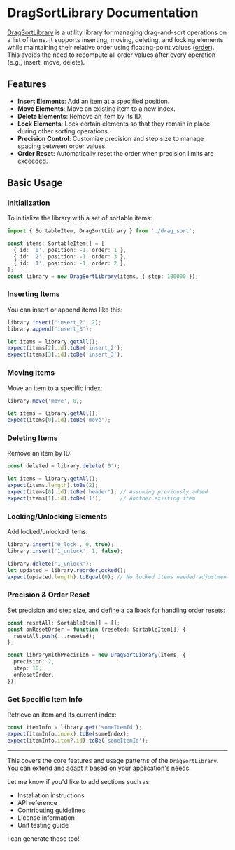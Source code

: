 # DragSortLibrary Documentation

[DragSortLibrary](./drag_sort.ts#L19-L282) is a utility library for managing drag-and-sort operations on a list of items. It supports inserting, moving, deleting, and locking elements while maintaining their relative order using floating-point values ([order](./drag_sort.ts#L6-L6)). This avoids the need to recompute all order values after every operation (e.g., insert, move, delete).

## Features

- **Insert Elements**: Add an item at a specified position.
- **Move Elements**: Move an existing item to a new index.
- **Delete Elements**: Remove an item by its ID.
- **Lock Elements**: Lock certain elements so that they remain in place during other sorting operations.
- **Precision Control**: Customize precision and step size to manage spacing between order values.
- **Order Reset**: Automatically reset the order when precision limits are exceeded.

## Basic Usage

### Initialization

To initialize the library with a set of sortable items:

```typescript
import { SortableItem, DragSortLibrary } from './drag_sort';

const items: SortableItem[] = [
  { id: '0', position: -1, order: 1 },
  { id: '2', position: -1, order: 3 },
  { id: '1', position: -1, order: 2 },
];
const library = new DragSortLibrary(items, { step: 100000 });
```

### Inserting Items

You can insert or append items like this:

```typescript
library.insert('insert_2', 2);
library.append('insert_3');

let items = library.getAll();
expect(items[2].id).toBe('insert_2');
expect(items[3].id).toBe('insert_3');
```

### Moving Items

Move an item to a specific index:

```typescript
library.move('move', 0);

let items = library.getAll();
expect(items[0].id).toBe('move');
```

### Deleting Items

Remove an item by ID:

```typescript
const deleted = library.delete('0');

let items = library.getAll();
expect(items.length).toBe(2);
expect(items[0].id).toBe('header'); // Assuming previously added
expect(items[1].id).toBe('1');      // Another existing item
```

### Locking/Unlocking Elements

Add locked/unlocked items:

```typescript
library.insert('0_lock', 0, true);
library.insert('1_unlock', 1, false);

library.delete('1_unlock');
let updated = library.reorderLocked();
expect(updated.length).toEqual(0); // No locked items needed adjustment
```

### Precision & Order Reset

Set precision and step size, and define a callback for handling order resets:

```typescript
const resetAll: SortableItem[] = [];
const onResetOrder = function (reseted: SortableItem[]) {
  resetAll.push(...reseted);
};

const libraryWithPrecision = new DragSortLibrary(items, {
  precision: 2,
  step: 10,
  onResetOrder,
});
```

### Get Specific Item Info

Retrieve an item and its current index:

```typescript
const itemInfo = library.get('someItemId');
expect(itemInfo.index).toBe(someIndex);
expect(itemInfo.item?.id).toBe('someItemId');
```

---

This covers the core features and usage patterns of the `DragSortLibrary`. You can extend and adapt it based on your application's needs.

Let me know if you'd like to add sections such as:
- Installation instructions
- API reference
- Contributing guidelines
- License information
- Unit testing guide

I can generate those too!